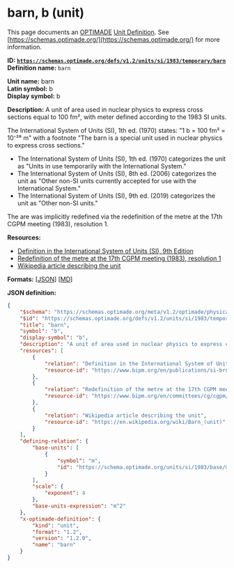 # barn, b (unit)

This page documents an [OPTIMADE](https://www.optimade.org/) [Unit Definition](https://schemas.optimade.org/#definitions). See [https://schemas.optimade.org/](https://schemas.optimade.org/) for more information.

**ID: [`https://schemas.optimade.org/defs/v1.2/units/si/1983/temporary/barn`](https://schemas.optimade.org/defs/v1.2/units/si/1983/temporary/barn.md)**  
**Definition name:** `barn`

**Unit name:** barn  
**Latin symbol:** b  
**Display symbol:** b  
  
**Description:** A unit of area used in nuclear physics to express cross sections equal to 100 fm², with meter defined according to the 1983 SI units.

The International System of Units (SI), 1th ed. (1970) states: "1 b = 100 fm² = 10⁻²⁸ m" with a footnote "The barn is a special unit used in nuclear physics to express cross sections."

- The International System of Units (SI), 1th ed. (1970) categorizes the unit as "Units in use temporarily with the International System."
- The International System of Units (SI), 8th ed. (2006) categorizes the unit as "Other non-SI units currently accepted for use with the International System."
- The International System of Units (SI), 9th ed. (2019) categorizes the unit as "Other non-SI units."

The are was implicitly redefined via the redefinition of the metre at the 17th CGPM meeting (1983), resolution 1.

**Resources:**

- [Definition in the International System of Units (SI), 9th Edition](https://www.bipm.org/en/publications/si-brochure)
- [Redefinition of the metre at the 17th CGPM meeting (1983), resolution 1](https://www.bipm.org/en/committees/cg/cgpm/17-1983/resolution-1)
- [Wikipedia article describing the unit](https://en.wikipedia.org/wiki/Barn_(unit))


**Formats:** [[JSON](barn.json)] [[MD](barn.md)]

**JSON definition:**

``` json
{
    "$schema": "https://schemas.optimade.org/meta/v1.2/optimade/physical_unit_definition.md",
    "$id": "https://schemas.optimade.org/defs/v1.2/units/si/1983/temporary/barn",
    "title": "barn",
    "symbol": "b",
    "display-symbol": "b",
    "description": "A unit of area used in nuclear physics to express cross sections equal to 100 fm\u00b2, with meter defined according to the 1983 SI units.\n\nThe International System of Units (SI), 1th ed. (1970) states: \"1 b = 100 fm\u00b2 = 10\u207b\u00b2\u2078 m\" with a footnote \"The barn is a special unit used in nuclear physics to express cross sections.\"\n\n- The International System of Units (SI), 1th ed. (1970) categorizes the unit as \"Units in use temporarily with the International System.\"\n- The International System of Units (SI), 8th ed. (2006) categorizes the unit as \"Other non-SI units currently accepted for use with the International System.\"\n- The International System of Units (SI), 9th ed. (2019) categorizes the unit as \"Other non-SI units.\"\n\nThe are was implicitly redefined via the redefinition of the metre at the 17th CGPM meeting (1983), resolution 1.",
    "resources": [
        {
            "relation": "Definition in the International System of Units (SI), 9th Edition",
            "resource-id": "https://www.bipm.org/en/publications/si-brochure"
        },
        {
            "relation": "Redefinition of the metre at the 17th CGPM meeting (1983), resolution 1",
            "resource-id": "https://www.bipm.org/en/committees/cg/cgpm/17-1983/resolution-1"
        },
        {
            "relation": "Wikipedia article describing the unit",
            "resource-id": "https://en.wikipedia.org/wiki/Barn_(unit)"
        }
    ],
    "defining-relation": {
        "base-units": [
            {
                "symbol": "m",
                "id": "https://schema.optimade.org/units/si/1983/base/metre"
            }
        ],
        "scale": {
            "exponent": 4
        },
        "base-units-expression": "m^2"
    },
    "x-optimade-definition": {
        "kind": "unit",
        "format": "1.2",
        "version": "1.2.0",
        "name": "barn"
    }
}
```